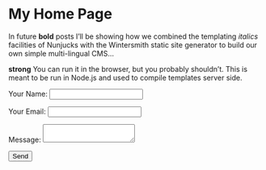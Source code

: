 # My Home Page

In future **bold** posts I’ll be showing how we combined the templating _italics_ facilities of Nunjucks with the Wintersmith static site generator to build our own simple multi-lingual CMS…

**strong** You can run it in the browser, but you probably shouldn’t. This is meant to be run in Node.js and used to compile templates server side.

<form name="contact" method="POST" data-netlify="true">
  <p>
    <label>Your Name: <input type="text" name="name" /></label>   
  </p>
  <p>
    <label>Your Email: <input type="email" name="email" /></label>
  </p>
  <p>
    <label>Message: <textarea name="message"></textarea></label>
  </p>
  <p>
    <button type="submit">Send</button>
  </p>
</form>

